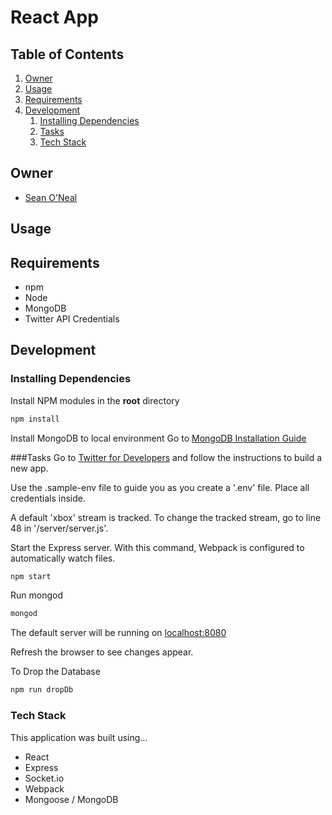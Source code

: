 # React App

## Table of Contents

1. [Owner](#owner)
1. [Usage](#usage)
1. [Requirements](#requirements)
1. [Development](#development)
    1. [Installing Dependencies](#installing-dependencies)
    1. [Tasks](#tasks)
    1. [Tech Stack](#techstack)

## Owner
  - [Sean O'Neal](https://github.com/sean-oneal)
## Usage


## Requirements
- npm
- Node
- MongoDB
- Twitter API Credentials

## Development


### Installing Dependencies

Install NPM modules in the **root** directory

```sh
npm install
```

Install MongoDB to local environment
Go to [MongoDB Installation Guide](https://docs.mongodb.com/manual/installation/)

###Tasks
Go to [Twitter for Developers](https://dev.twitter.com/) and follow the instructions to build a new app.

Use the .sample-env file to guide you as you create a '.env' file.  Place all credentials inside.

A default 'xbox' stream is tracked.  To change the tracked stream, go to line 48 in  '/server/server.js'.

Start the Express server. With this command, Webpack is configured to automatically watch files.

```sh
npm start
```
Run mongod

```sh
mongod
```
The default server will be running on [localhost:8080](localhost:8080)

Refresh the browser to see changes appear.

To Drop the Database
```sh
npm run dropDb
```

### Tech Stack

This application was built using...
- React
- Express
- Socket.io
- Webpack
- Mongoose / MongoDB

